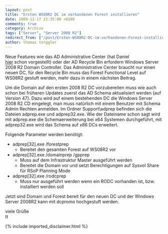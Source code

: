 ```yaml
---
layout: post
title: "Ersten WS08R2 DC im vorhandenen Forest installieren"
date: 2009-12-17 22:35:00 +0100
comments: true
category: Archive
tags: ["Server", "Server 2008 R2"]
redirect_from: ["/post/Ersten-WS08R2-DC-im-vorhandenen-Forest-installieren", "/post/ersten-ws08r2-dc-im-vorhandenen-forest-installieren"]
author: thomas torggler
---
```

<!-- more -->
<p>Neue Features wie das AD Administrative Center (hat Daniel <a href="/post/Active-Directory-Verwaltungscenter.aspx">hier</a>&nbsp;schon&nbsp;vorgestellt)&nbsp;oder der AD Recycle Bin erfordern Windows Server 2008 R2 Domain Controller. Das Administrative Center braucht nur einen neuen DC, f&uuml;r den Recycle Bin muss das Forest Functional Level auf WS08R2 gestuft werden, mehr dazu in einem n&auml;chsten Beitrag.</p>
<p>Um die Domain auf den ersten 2008 R2 DC vorzubereiten muss wie auch schon bei fr&uuml;heren Updates zuerst das AD Schema aktualisiert werden (auf Version 47). Dazu wird auf einem bestehenden DC die Windows Server 2008 R2 CD eingelegt, man muss nat&uuml;rlich mit einem Benutzer mit Schema Admin Rechten anmelden. Im Ordner Support\adprep befinden sich die Dateien adprep.exe und adprep32.exe. Wie der Dateiname schon sagt wird mit adprep.exe die Schemaerweiterung bei x64 Systemen durchgef&uuml;hrt, mit adprep32.exe wird das Schema auf x86 DCs erweitert.</p>
<p>Folgende Parameter werden ben&ouml;tigt:</p>
<ul>
<li>adprep[32].exe /forestprep 
<ul>
<li>Bereitet den gesamten Forest auf WS08R2 vor</li>
</ul>
</li>
<li>adprep[32].exe /domainprep /gpprep 
<ul>
<li>Muss auf dem Infrastruktur Master ausgef&uuml;hrt werden</li>
<li>Bereitet die Domain vor und setzt Berechtigungen auf Sysvol Share f&uuml;r RSoP Planning Mode</li>
</ul>
</li>
<li>adprep[32].exe /rodcprep 
<ul>
<li>Muss nur ausgef&uuml;hrt werden wenn ein RODC vorhanden ist, bzw. installiert werden soll</li>
</ul>
</li>
</ul>
<p>Jetzt sind Domain und Forest bereit f&uuml;r den neuen DC und der Windows Server 2008R2 kann mit dcpromo hochgestuft werden.</p>
<p>viele Gr&uuml;&szlig;e <br />tt</p>
{% include imported_disclaimer.html %}
